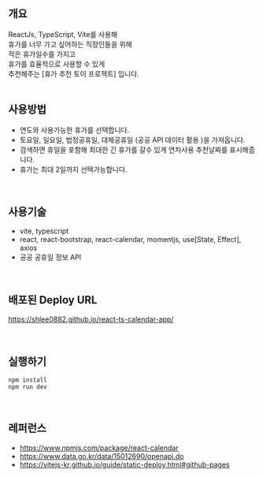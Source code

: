 <br>

## 개요

ReactJs, TypeScript, Vite를 사용해<br>
휴가를 너무 가고 싶어하는 직장인들을 위해<br>
적은 휴가일수를 가지고<br>
휴가를 효율적으로 사용할 수 있게<br> 
추천해주는 [휴가 추천 토이 프로젝트] 입니다.
<br>
<br>

## 사용방법

- 연도와 사용가능한 휴가를 선택합니다.
- 토요일, 일요일, 법정공휴일, 대체공휴일 (공공 API 데이터 활용 )을 가져옵니다. 
- 검색하면 휴일을 포함해 최대한 긴 휴가를 갈수 있게 
  연차사용 추천날짜를 표시해줍니다. 
- 휴가는 최대 2일까지 선택가능합니다.
<br>

## 사용기술

- vite, typescript
- react, react-bootstrap, react-calendar, momentjs, use[State, Effect], axios
- 공공 공휴일 정보 API

<br>

## 배포된 Deploy URL

https://shlee0882.github.io/react-ts-calendar-app/

<br>

## 실행하기
```
npm install
npm run dev
```
<br>

## 레퍼런스

- https://www.npmjs.com/package/react-calendar
- https://www.data.go.kr/data/15012690/openapi.do
- https://vitejs-kr.github.io/guide/static-deploy.html#github-pages
